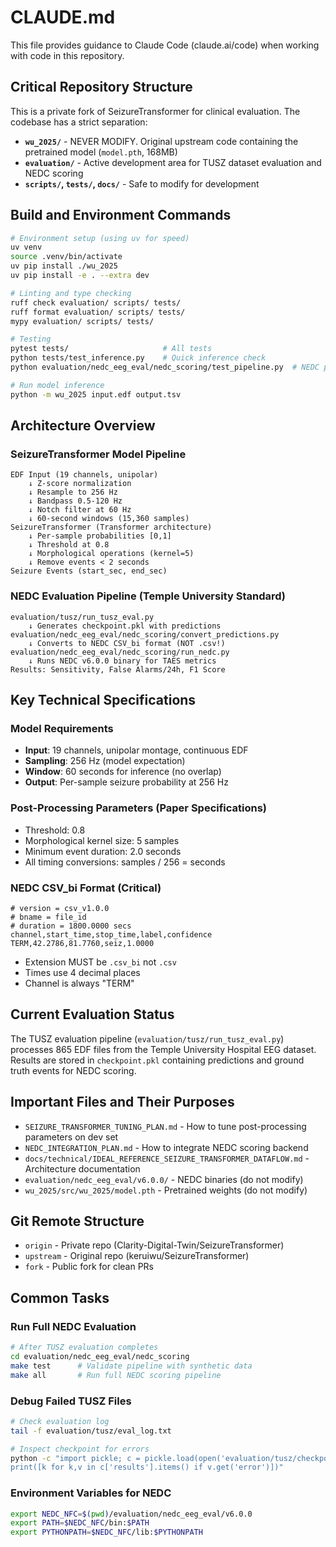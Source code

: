 # CLAUDE.md

This file provides guidance to Claude Code (claude.ai/code) when working with code in this repository.

## Critical Repository Structure

This is a private fork of SeizureTransformer for clinical evaluation. The codebase has a strict separation:

- **`wu_2025/`** - NEVER MODIFY. Original upstream code containing the pretrained model (`model.pth`, 168MB)
- **`evaluation/`** - Active development area for TUSZ dataset evaluation and NEDC scoring
- **`scripts/`, `tests/`, `docs/`** - Safe to modify for development

## Build and Environment Commands

```bash
# Environment setup (using uv for speed)
uv venv
source .venv/bin/activate
uv pip install ./wu_2025
uv pip install -e . --extra dev

# Linting and type checking
ruff check evaluation/ scripts/ tests/
ruff format evaluation/ scripts/ tests/
mypy evaluation/ scripts/ tests/

# Testing
pytest tests/                     # All tests
python tests/test_inference.py    # Quick inference check
python evaluation/nedc_eeg_eval/nedc_scoring/test_pipeline.py  # NEDC pipeline validation

# Run model inference
python -m wu_2025 input.edf output.tsv
```

## Architecture Overview

### SeizureTransformer Model Pipeline
```
EDF Input (19 channels, unipolar) 
    ↓ Z-score normalization
    ↓ Resample to 256 Hz
    ↓ Bandpass 0.5-120 Hz
    ↓ Notch filter at 60 Hz
    ↓ 60-second windows (15,360 samples)
SeizureTransformer (Transformer architecture)
    ↓ Per-sample probabilities [0,1]
    ↓ Threshold at 0.8
    ↓ Morphological operations (kernel=5)
    ↓ Remove events < 2 seconds
Seizure Events (start_sec, end_sec)
```

### NEDC Evaluation Pipeline (Temple University Standard)
```
evaluation/tusz/run_tusz_eval.py
    ↓ Generates checkpoint.pkl with predictions
evaluation/nedc_eeg_eval/nedc_scoring/convert_predictions.py  
    ↓ Converts to NEDC CSV_bi format (NOT .csv!)
evaluation/nedc_eeg_eval/nedc_scoring/run_nedc.py
    ↓ Runs NEDC v6.0.0 binary for TAES metrics
Results: Sensitivity, False Alarms/24h, F1 Score
```

## Key Technical Specifications

### Model Requirements
- **Input**: 19 channels, unipolar montage, continuous EDF
- **Sampling**: 256 Hz (model expectation)
- **Window**: 60 seconds for inference (no overlap)
- **Output**: Per-sample seizure probability at 256 Hz

### Post-Processing Parameters (Paper Specifications)
- Threshold: 0.8
- Morphological kernel size: 5 samples
- Minimum event duration: 2.0 seconds
- All timing conversions: samples / 256 = seconds

### NEDC CSV_bi Format (Critical)
```csv
# version = csv_v1.0.0
# bname = file_id
# duration = 1800.0000 secs
channel,start_time,stop_time,label,confidence
TERM,42.2786,81.7760,seiz,1.0000
```
- Extension MUST be `.csv_bi` not `.csv`
- Times use 4 decimal places
- Channel is always "TERM"

## Current Evaluation Status

The TUSZ evaluation pipeline (`evaluation/tusz/run_tusz_eval.py`) processes 865 EDF files from the Temple University Hospital EEG dataset. Results are stored in `checkpoint.pkl` containing predictions and ground truth events for NEDC scoring.

## Important Files and Their Purposes

- `SEIZURE_TRANSFORMER_TUNING_PLAN.md` - How to tune post-processing parameters on dev set
- `NEDC_INTEGRATION_PLAN.md` - How to integrate NEDC scoring backend
- `docs/technical/IDEAL_REFERENCE_SEIZURE_TRANSFORMER_DATAFLOW.md` - Architecture documentation
- `evaluation/nedc_eeg_eval/v6.0.0/` - NEDC binaries (do not modify)
- `wu_2025/src/wu_2025/model.pth` - Pretrained weights (do not modify)

## Git Remote Structure

- `origin` - Private repo (Clarity-Digital-Twin/SeizureTransformer)
- `upstream` - Original repo (keruiwu/SeizureTransformer) 
- `fork` - Public fork for clean PRs

## Common Tasks

### Run Full NEDC Evaluation
```bash
# After TUSZ evaluation completes
cd evaluation/nedc_eeg_eval/nedc_scoring
make test      # Validate pipeline with synthetic data
make all       # Run full NEDC scoring pipeline
```

### Debug Failed TUSZ Files
```bash
# Check evaluation log
tail -f evaluation/tusz/eval_log.txt

# Inspect checkpoint for errors
python -c "import pickle; c = pickle.load(open('evaluation/tusz/checkpoint.pkl', 'rb')); 
print([k for k,v in c['results'].items() if v.get('error')])"
```

### Environment Variables for NEDC
```bash
export NEDC_NFC=$(pwd)/evaluation/nedc_eeg_eval/v6.0.0
export PATH=$NEDC_NFC/bin:$PATH
export PYTHONPATH=$NEDC_NFC/lib:$PYTHONPATH
```
